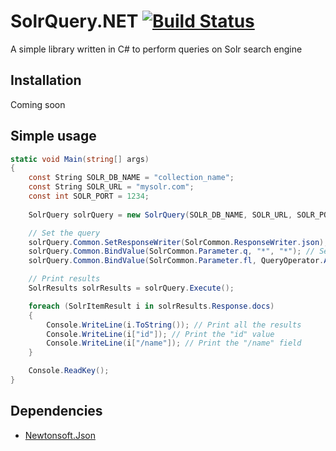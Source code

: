# SolrQuery.NET [![Build Status](https://travis-ci.org/kutoswiss/SolrQuery.NET.svg?branch=master)](https://travis-ci.org/kutoswiss/SolrQuery.NET.svg?branch=master)

A simple library written in C# to perform queries on Solr search engine

## Installation
Coming soon

## Simple usage

```csharp
static void Main(string[] args)
{
    const String SOLR_DB_NAME = "collection_name";
    const String SOLR_URL = "mysolr.com";
    const int SOLR_PORT = 1234;
    
    SolrQuery solrQuery = new SolrQuery(SOLR_DB_NAME, SOLR_URL, SOLR_PORT);

    // Set the query
    solrQuery.Common.SetResponseWriter(SolrCommon.ResponseWriter.json); // Json format 
    solrQuery.Common.BindValue(SolrCommon.Parameter.q, "*", "*"); // Set the following query: q=*:*
    solrQuery.Common.BindValue(SolrCommon.Parameter.fl, QueryOperator.AND, "id", "/name"); // Set filters

    // Print results
    SolrResults solrResults = solrQuery.Execute();

    foreach (SolrItemResult i in solrResults.Response.docs)
    {
        Console.WriteLine(i.ToString()); // Print all the results
        Console.WriteLine(i["id"]); // Print the "id" value
        Console.WriteLine(i["/name"]); // Print the "/name" field
    }

    Console.ReadKey();
}
```

## Dependencies
* [Newtonsoft.Json](https://github.com/JamesNK/Newtonsoft.Json)
